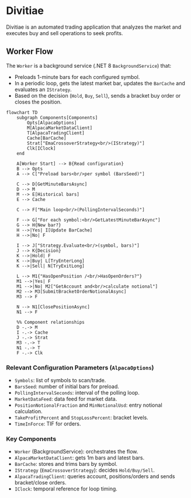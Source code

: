 # Divitiae

Divitiae is an automated trading application that analyzes the market and executes buy and sell operations to seek profits.

## Worker Flow

The `Worker` is a background service (.NET 8 `BackgroundService`) that:

- Preloads 1-minute bars for each configured symbol.
- In a periodic loop, gets the latest market bar, updates the `BarCache` and evaluates an `IStrategy`.
- Based on the decision (`Hold`, `Buy`, `Sell`), sends a bracket buy order or closes the position.

```mermaid
flowchart TD
    subgraph Components[Components]
        Opts[AlpacaOptions]
        M[AlpacaMarketDataClient]
        T[AlpacaTradingClient]
        Cache[BarCache]
        Strat["EmaCrossoverStrategy<br/>(IStrategy)"]
        Clk[IClock]
    end

    A[Worker Start] --> B{Read configuration}
    B --> Opts
    A --> C["Preload bars<br/>per symbol (BarsSeed)"]

    C --> D[GetMinuteBarsAsync]
    D --> M
    M --> E[Historical bars]
    E --> Cache

    C --> F["Main loop<br/>(PollingIntervalSeconds)"]

    F --> G["For each symbol:<br/>GetLatestMinuteBarAsync"]
    G --> H{New bar?}
    H -->|Yes| I[Update BarCache]
    H -->|No| F

    I --> J["Strategy.Evaluate<br/>(symbol, bars)"]
    J --> K{Decision}
    K -->|Hold| F
    K -->|Buy| L[TryEnterLong]
    K -->|Sell| N[TryExitLong]

    L --> M1{"HasOpenPosition /<br/>HasOpenOrders?"}
    M1 -->|Yes| F
    M1 -->|No| M2["GetAccount and<br/>calculate notional"]
    M2 --> M3[SubmitBracketOrderNotionalAsync]
    M3 --> F

    N --> N1[ClosePositionAsync]
    N1 --> F

    %% Component relationships
    D -.-> M
    I -.-> Cache
    J -.-> Strat
    M3 -.-> T
    N1 -.-> T
    F -.-> Clk
```

### Relevant Configuration Parameters (`AlpacaOptions`)

- `Symbols`: list of symbols to scan/trade.
- `BarsSeed`: number of initial bars for preload.
- `PollingIntervalSeconds`: interval of the polling loop.
- `MarketDataFeed`: data feed for market data.
- `PositionNotionalFraction` and `MinNotionalUsd`: entry notional calculation.
- `TakeProfitPercent` and `StopLossPercent`: bracket levels.
- `TimeInForce`: TIF for orders.

### Key Components

- `Worker` (BackgroundService): orchestrates the flow.
- `AlpacaMarketDataClient`: gets 1m bars and latest bars.
- `BarCache`: stores and trims bars by symbol.
- `IStrategy` (`EmaCrossoverStrategy`): decides `Hold/Buy/Sell`.
- `AlpacaTradingClient`: queries account, positions/orders and sends bracket/close orders.
- `IClock`: temporal reference for loop timing.

